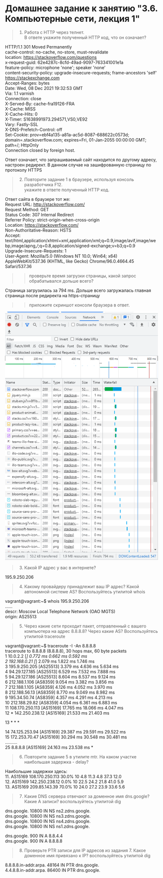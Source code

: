 # Домашнее задание к занятию "3.6. Компьютерные сети, лекция 1"

>1. Работа c HTTP через телнет.  
В ответе укажите полученный HTTP код, что он означает?

HTTP/1.1 301 Moved Permanently    
cache-control: no-cache, no-store, must-revalidate      
location: https://stackoverflow.com/questions  
x-request-guid: 62e4287c-8cfd-49ad-9097-763341001e1a    
feature-policy: microphone 'none'; speaker 'none'  
content-security-policy: upgrade-insecure-requests; frame-ancestors 'self' https://stackexchange.com      
Accept-Ranges: bytes  
Date: Wed, 08 Dec 2021 19:32:53 GMT    
Via: 1.1 varnish  
Connection: close    
X-Served-By: cache-fra19126-FRA    
X-Cache: MISS    
X-Cache-Hits: 0    
X-Timer: S1638991973.294571,VS0,VE92    
Vary: Fastly-SSL  
X-DNS-Prefetch-Control: off    
Set-Cookie: prov=ebf4a135-a81a-ac5d-8087-688622c0573d; domain=.stackoverflow.com; expires=Fri, 01-Jan-2055 00:00:00 GMT; path=/; HttpOnly    
Connection closed by foreign host.  

Ответ означает, что запрашиваемый сайт находится по другому адресу, настроен редирект. В данном случае на зашифрованную страницу по протоколу HTTPS


>2. Повторите задание 1 в браузере, используя консоль разработчика F12.  
укажите в ответе полученный HTTP код.

Ответ сайта в браузере тот же:    
Request URL: http://stackoverflow.com/  
Request Method: GET  
Status Code: 307 Internal Redirect  
Referrer Policy: strict-origin-when-cross-origin  
Location: https://stackoverflow.com/  
Non-Authoritative-Reason: HSTS  
Accept: text/html,application/xhtml+xml,application/xml;q=0.9,image/avif,image/webp,image/apng,*/*;q=0.8,application/signed-exchange;v=b3;q=0.9  
Upgrade-Insecure-Requests: 1  
User-Agent: Mozilla/5.0 (Windows NT 10.0; Win64; x64) AppleWebKit/537.36 (KHTML, like Gecko) Chrome/96.0.4664.45 Safari/537.36  

>>проверьте время загрузки страницы, какой запрос обрабатывался дольше всего?

Страница загрузилась за 794 ms. Дольше всего загружалась главная страница после редиректа на https-страницу

>>приложите скриншот консоли браузера в ответ.

![Скриншот](https://github.com/seorlov/devops-netology/blob/main/Task3.6.2.png "Скриншот")

>3. Какой IP адрес у вас в интернете?

195.9.250.206

>4. Какому провайдеру принадлежит ваш IP адрес? Какой автономной системе AS? Воспользуйтесь утилитой whois

vagrant@vagrant:~$ whois 195.9.250.206  
......  
descr:          Moscow Local Telephone Network (OAO MGTS)  
origin:         AS25513  

>5. Через какие сети проходит пакет, отправленный с вашего компьютера на адрес 8.8.8.8? Через какие AS? Воспользуйтесь утилитой traceroute

vagrant@vagrant:~$ traceroute -I -An 8.8.8.8  
traceroute to 8.8.8.8 (8.8.8.8), 30 hops max, 60 byte packets  
 1  10.0.2.2 [*]  0.772 ms  0.662 ms  0.592 ms  
 2  192.168.0.21 [*]  2.079 ms  1.822 ms  1.746 ms  
 3  195.9.250.205 [AS25513]  3.379 ms  4.636 ms  5.634 ms  
 4  94.29.127.185 [AS25513]  6.529 ms  7.532 ms  7.888 ms  
 5  94.29.127.186 [AS25513]  8.604 ms  8.537 ms  9.124 ms  
 6  212.188.1.106 [AS8359]  9.054 ms  3.382 ms  3.856 ms  
 7  212.188.1.105 [AS8359]  4.126 ms  4.052 ms  3.970 ms  
 8  212.188.56.13 [AS8359]  8.770 ms  9.049 ms  8.982 ms  
 9  195.34.50.74 [AS8359]  4.357 ms  4.291 ms  4.213 ms  
10  212.188.29.82 [AS8359]  4.054 ms  6.361 ms  6.883 ms  
11  108.170.250.113 [AS15169]  17.765 ms  18.066 ms  4.047 ms  
12  * 142.250.238.12 [AS15169]  21.533 ms  21.403 ms  

13  * * *

14  74.125.253.94 [AS15169]  29.387 ms  29.591 ms  29.522 ms  
15  172.253.70.47 [AS15169]  30.294 ms  30.548 ms  30.481 ms  
..........  
25  8.8.8.8 [AS15169]  24.163 ms  23.538 ms *    

>6. Повторите задание 5 в утилите mtr. На каком участке наибольшая задержка - delay?

Наибольшие задержки здесь:  
11. AS15169  108.170.250.113                                                 30.0%    10    4.8  11.3   4.8  37.3  12.0  
12. AS15169  142.250.238.12                                                   0.0%    10   22.5  24.2  21.8  41.0   5.9  
13. AS15169  209.85.143.39                                                   70.0%    10   24.0  27.2  23.9  33.6   5.6  

>7. Какие DNS сервера отвечают за доменное имя dns.google? Какие A записи? воспользуйтесь утилитой dig

dns.google.             10800   IN      NS      ns2.zdns.google.  
dns.google.             10800   IN      NS      ns3.zdns.google.  
dns.google.             10800   IN      NS      ns4.zdns.google.  
dns.google.             10800   IN      NS      ns1.zdns.google.  
  
dns.google.             900     IN      A       8.8.4.4  
dns.google.             900     IN      A       8.8.8.8  

>8. Проверьте PTR записи для IP адресов из задания 7. Какое доменное имя привязано к IP? воспользуйтесь утилитой dig

8.8.8.8.in-addr.arpa.   48164   IN      PTR     dns.google.  
4.4.8.8.in-addr.arpa.   86400   IN      PTR     dns.google.  
